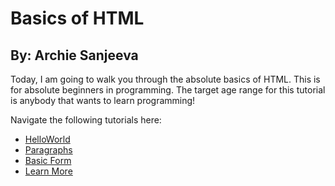 # Basics of HTML
## By: Archie Sanjeeva

Today, I am going to walk you through the absolute basics of HTML. This is for absolute beginners in programming. The target age range for this tutorial is anybody that wants to learn programming!

Navigate the following tutorials here:

* [HelloWorld](./HelloWorld.md)
* [Paragraphs](./Paragraphs.md)
* [Basic Form](./BasicForm.md)
* [Learn More](./LearnMore.md)
